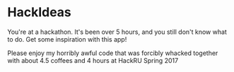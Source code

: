 # HackIdeas
You're at a hackathon. It's been over 5 hours, and you still don't know what to do. Get some inspiration with this app!

Please enjoy my horribly awful code that was forcibly whacked together with about 4.5 coffees and 4 hours at HackRU Spring 2017

